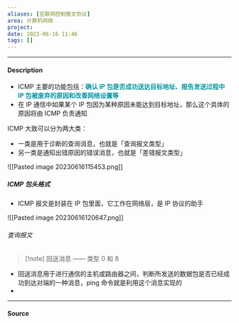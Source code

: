 ```yaml
---
aliases: [互联网控制报文协议]
area: 计算机网络
project: 
date: 2023-06-16 11:46
tags: []
---
```

---
#### Description
- ICMP 主要的功能包括：**<font color="#0593A2">确认 IP 包是否成功送达目标地址、报告发送过程中 IP 包被废弃的原因和改善网络设置等</font>** 
- 在 IP 通信中如果某个 IP 包因为某种原因未能达到目标地址，那么这个具体的原因将由 ICMP 负责通知

ICMP 大致可以分为两大类：
- 一类是用于诊断的查询消息，也就是「查询报文类型」
- 另一类是通知出错原因的错误消息，也就是「差错报文类型」

![[Pasted image 20230616115453.png]]

##### ICMP 包头格式
- ICMP 报文是封装在 IP 包里面，它工作在网络层，是 IP 协议的助手

![[Pasted image 20230616120647.png]]
###### 查询报文
> [!note] 回送消息 —— 类型 0 和 8

- 回送消息用于进行通信的主机或路由器之间，判断所发送的数据包是否已经成功到达对端的一种消息，ping 命令就是利用这个消息实现的
- 



---
#### Source
